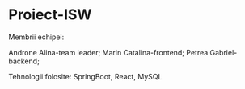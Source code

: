 # Proiect-ISW
Membrii echipei:

Androne Alina-team leader;
Marin Catalina-frontend;
Petrea Gabriel-backend;

Tehnologii folosite:
SpringBoot, React, MySQL

